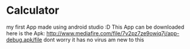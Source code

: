 # Calculator
my first App made using android studio :D
This App can be downloaded here is the Apk: http://www.mediafire.com/file/7v2pz7ze9owiq7j/app-debug.apk/file
dont worry it has no virus am new to this
